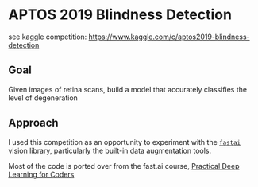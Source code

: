 # APTOS 2019 Blindness Detection

see kaggle competition: https://www.kaggle.com/c/aptos2019-blindness-detection

## Goal

Given images of retina scans, build a model that accurately classifies the level of degeneration

## Approach

I used this competition as an opportunity to experiment with the [`fastai`](https://docs.fast.ai/index.html) vision library, particularly the built-in data augmentation tools.

Most of the code is ported over from the fast.ai course, [Practical Deep Learning for Coders](https://course.fast.ai/)
